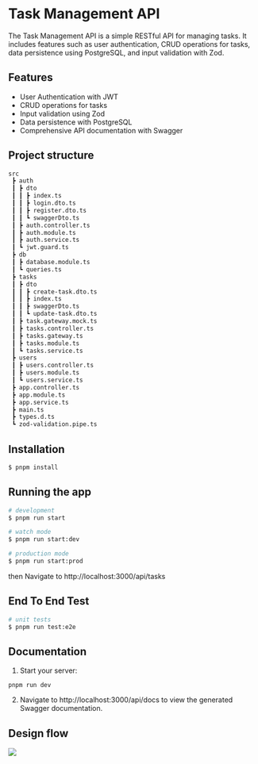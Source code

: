 # Task Management API
The Task Management API is a simple RESTful API for managing tasks. It includes features such as user authentication, CRUD operations for tasks, data persistence using PostgreSQL, and input validation with Zod.

## Features
- User Authentication with JWT
- CRUD operations for tasks
- Input validation using Zod
- Data persistence with PostgreSQL
- Comprehensive API documentation with Swagger
## Project structure
```bash
src
 ┣ auth
 ┃ ┣ dto
 ┃ ┃ ┣ index.ts
 ┃ ┃ ┣ login.dto.ts
 ┃ ┃ ┣ register.dto.ts
 ┃ ┃ ┗ swaggerDto.ts
 ┃ ┣ auth.controller.ts
 ┃ ┣ auth.module.ts
 ┃ ┣ auth.service.ts
 ┃ ┗ jwt.guard.ts
 ┣ db
 ┃ ┣ database.module.ts
 ┃ ┗ queries.ts
 ┣ tasks
 ┃ ┣ dto
 ┃ ┃ ┣ create-task.dto.ts
 ┃ ┃ ┣ index.ts
 ┃ ┃ ┣ swaggerDto.ts
 ┃ ┃ ┗ update-task.dto.ts
 ┃ ┣ task.gateway.mock.ts
 ┃ ┣ tasks.controller.ts
 ┃ ┣ tasks.gateway.ts
 ┃ ┣ tasks.module.ts
 ┃ ┗ tasks.service.ts
 ┣ users
 ┃ ┣ users.controller.ts
 ┃ ┣ users.module.ts
 ┃ ┗ users.service.ts
 ┣ app.controller.ts
 ┣ app.module.ts
 ┣ app.service.ts
 ┣ main.ts
 ┣ types.d.ts
 ┗ zod-validation.pipe.ts

```

## Installation

```bash
$ pnpm install
```

## Running the app

```bash
# development
$ pnpm run start

# watch mode
$ pnpm run start:dev

# production mode
$ pnpm run start:prod
```

then  Navigate to http://localhost:3000/api/tasks

## End To End Test

```bash
# unit tests
$ pnpm run test:e2e

```

## Documentation
1. Start your server:
```
pnpm run dev
```
2. Navigate to http://localhost:3000/api/docs to view the generated Swagger documentation.


## Design flow

![](./diagrams/data-flow.png)
